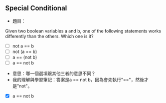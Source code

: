 ## Special Conditional
* 題目：

Given two boolean variables a and b, one of the following statements works differently than the others. Which one is it?
- [ ] not a == b
- [ ] not (a == b)
- [ ] a == (not b)
- [ ] a == not b

* 意思：哪一個選項跟其他三者的意思不同？
* 我的理解與學習筆記：答案是a == not b，因為會先執行"=="，然後才是"not"。

- [x] a == not b
